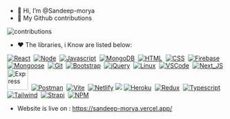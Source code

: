 - 👋 Hi, I’m @Sandeep-morya
- 📃 My Github contributions
 <img src="https://github.com/Sandeep-morya/Sandeep-morya/blob/main/public/plante.svg" alt="contributions"/>

- ❤️ The libraries, i Know are listed below:

[<img src="public/logos/react.png" alt="React" min-width="50px" max-height="70px" />](#)&nbsp;
[<img src="public/logos/node.png" alt="Node" min-width="50px" max-height="70px" />](#)&nbsp;
[<img src="public/logos/javascript.png" alt="Javascript" min-width="50px" max-height="70px" />](#)&nbsp;
[<img src="public/logos/mongo.png" alt="MongoDB" min-width="50px" max-height="70px" />](#)&nbsp;
[<img src="public/logos/html.png" alt="HTML" min-width="50px" max-height="70px" />](#)&nbsp;
[<img src="public/logos/css.png" alt="CSS" min-width="50px" max-height="70px" />](#)&nbsp;
[<img src="public/logos/firebase.png" alt="Firebase" min-width="50px" max-height="70px" />](#)&nbsp;
[<img src="public/logos/mongoose.png" alt="Mongoose" min-width="50px" max-height="70px" />](#)&nbsp;
[<img src="public/logos/git.png" alt="Git" min-width="50px" max-height="70px" />](#)&nbsp;
[<img src="public/logos/bootstrap.png" alt="Bootstrap" min-width="50px" max-height="70px" />](#)&nbsp;
[<img src="public/logos/jquery.png" alt="jQuery" min-width="50px" max-height="70px" />](#)&nbsp;
[<img src="public/logos/linux.png" alt="Linux" min-width="50px" max-height="70px" />](#)&nbsp;
[<img src="public/logos/vscode.png" alt="VSCode" min-width="50px" max-height="70px" />](#)&nbsp;
[<img src="public/logos/next.png" alt="Next_JS" min-width="50px" max-height="70px" />](#)&nbsp;
[<img src="public/logos/express.png" width="48px" alt="Express" min-width="50px" max-height="70px" />](#)&nbsp;
[<img src="public/logos/postman.png" alt="Postman" min-width="50px" max-height="70px" />](#)&nbsp;
[<img src="public/logos/vite.png"  alt="Vite" min-width="50px" max-height="70px" />](#)&nbsp;
[<img src="public/logos/netlify.png"  alt="Netlify" min-width="50px" max-height="70px" />](#)
[<img src="public/logos/figma.png"  min-width="50px" max-height="70px" />](#)
[<img src="public/logos/heroku.png"  alt="Heroku" min-width="50px" max-height="70px" />](#)&nbsp;
[<img src="public/logos/redux.png"  alt="Redux" min-width="50px" max-height="70px" />](#)&nbsp;
[<img src="public/logos/typescript.png"  alt="Typescript" min-width="50px" max-height="70px" />](#)&nbsp;
[<img src="public/logos/tailwind.png" alt="Tailwind" min-width="50px" max-height="70px" />](#)&nbsp;
[<img src="public/logos/strapi.png"  alt="Strapi" min-width="50px" max-height="70px" />](#)&nbsp;
[<img src="public/logos/npm.png"  alt="NPM" min-width="50px" max-height="70px" />](#)&nbsp;

- Website is live on : https://sandeep-morya.vercel.app/
